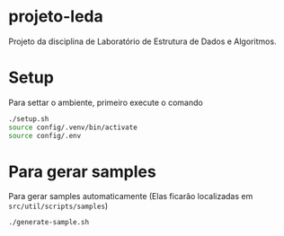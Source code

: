 # projeto-leda
Projeto da disciplina de Laboratório de Estrutura de Dados e Algoritmos.

# Setup

Para settar o ambiente, primeiro execute o comando 

```bash
./setup.sh
source config/.venv/bin/activate
source config/.env
```

# Para gerar samples

Para gerar samples automaticamente (Elas ficarão localizadas em `src/util/scripts/samples`)

```bash
./generate-sample.sh
```
